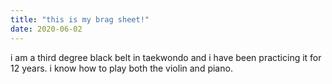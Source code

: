 ```yaml
---
title: "this is my brag sheet!"
date: 2020-06-02
---
```


i am a third degree black belt in taekwondo and i have been practicing it for 12 years.
i know how to play both the violin and piano.
